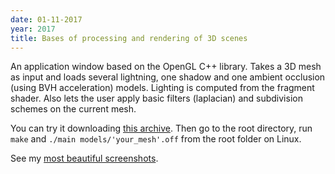 ```yaml
---
date: 01-11-2017
year: 2017
title: Bases of processing and rendering of 3D scenes 
---
```


An application window based on the OpenGL C++ library. Takes a 3D mesh as input and loads several lightning, one shadow and one ambient occlusion (using BVH acceleration) models. Lighting is computed from the fragment shader. Also lets the user apply basic filters (laplacian) and subdivision schemes on the current mesh. 

You can try it downloading [this archive](http://mediafire.com/file/8fsoyzpsa77l9iq/IGR202_paul-elian_tabarant.zip). Then go to the root directory, run `make` and `./main models/'your_mesh'.off` from the root folder on Linux.

See my [most beautiful screenshots](assets/pdf/igr202-screenshots.pdf).